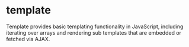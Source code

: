 template
========

Template provides basic templating functionality in JavaScript, including iterating over arrays and rendering sub templates that are embedded or fetched via AJAX.
